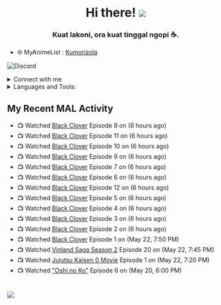 <h1 align="center">Hi there! <img src="https://media.giphy.com/media/hvRJCLFzcasrR4ia7z/giphy.gif" width="25px"> </h1>
<h3 align="center">Kuat lakoni, ora kuat tinggal ngopi ☕.</h3>

- 🌐 MyAnimeList : [Kumorizola](https://myanimelist.net/animelist/Kumorizola)

![Discord](https://discord.c99.nl/widget/theme-3/761213268009943051.png)
<details>
      <summary>Connect with me</summary>
    <p align="left">
        <a href="https://www.facebook.com/kumori.hartley.1" target="blank"><img align="center"
                src="https://raw.githubusercontent.com/rahuldkjain/github-profile-readme-generator/master/src/images/icons/Social/facebook.svg"
                alt="kumori hartley" height="30" width="40" /></a>
        <a href="https://www.instagram.com/kumorizola/" target="blank"><img align="center"
                src="https://raw.githubusercontent.com/rahuldkjain/github-profile-readme-generator/master/src/images/icons/Social/instagram.svg"
                alt="kumorizola" height="30" width="40" /></a>
        <a href="https://discord.com" target="blank"><img align="center"
                src="https://raw.githubusercontent.com/rahuldkjain/github-profile-readme-generator/master/src/images/icons/Social/discord.svg"
                alt="Kumori#5882" height="30" width="40" /></a>
    </p>
</details>

<details>
    <summary align="left">Languages and Tools:</summary>
<p align="left">
      <a href="https://www.w3schools.com/css/" target="_blank">
        <img src="https://raw.githubusercontent.com/devicons/devicon/master/icons/css3/css3-original-wordmark.svg"
            alt="css3" width="40" height="40" /> </a> <a href="https://www.w3.org/html/" target="_blank"> <img
            src="https://raw.githubusercontent.com/devicons/devicon/master/icons/html5/html5-original-wordmark.svg"
            alt="html5" width="40" height="40" /> </a> <a href="https://www.java.com" target="_blank"> <img
            src="https://raw.githubusercontent.com/devicons/devicon/master/icons/java/java-original.svg" alt="java"
            width="40" height="40" /> </a> <a href="https://developer.mozilla.org/en-US/docs/Web/JavaScript"
            target="_blank"> <img
            src="https://raw.githubusercontent.com/devicons/devicon/master/icons/javascript/javascript-original.svg"
            alt="javascript" width="40" height="40" /> </a> <a href="https://nodejs.org" target="_blank"> <img
            src="https://raw.githubusercontent.com/devicons/devicon/master/icons/nodejs/nodejs-original-wordmark.svg"
            alt="nodejs" width="40" height="40" /> </a> <a href="https://www.python.org" target="_blank"> <img
            src="https://raw.githubusercontent.com/devicons/devicon/master/icons/python/python-original.svg"
            alt="python" width="40" height="40" /> </a> <a href="https://www.typescriptlang.org/" target="_blank"> <img
            src="https://raw.githubusercontent.com/devicons/devicon/master/icons/typescript/typescript-original.svg" 
            alt="typescript" width="40" height="40" /> </a> <a href="https://www.photoshop.com/en" target="_blank"> <img
            src="https://upload.wikimedia.org/wikipedia/commons/a/af/Adobe_Photoshop_CC_icon.svg" alt="photoshop" width="40" height="40"/> </a>
            <a href="https://www.adobe.com/products/premiere.html" target="_blank"> <img
            src="https://upload.wikimedia.org/wikipedia/commons/4/40/Adobe_Premiere_Pro_CC_icon.svg" alt="Premiere pro" width="40" height="40"/> </a>
            <a href="https://www.adobe.com/in/products/illustrator.html" target="_blank"> <img 
            src="https://upload.wikimedia.org/wikipedia/commons/f/fb/Adobe_Illustrator_CC_icon.svg" alt="illustrator" width="40" height="40"/> </a>
      
 </details>
 
 <h2> My Recent MAL Activity</h2>
<!-- MAL_ACTIVITY:start -->

- 📺 Watched [Black Clover](https://MyAnimeList.net/anime.php?id=34572) Episode 8 on (6 hours ago)
- 📺 Watched [Black Clover](https://MyAnimeList.net/anime.php?id=34572) Episode 11 on (6 hours ago)
- 📺 Watched [Black Clover](https://MyAnimeList.net/anime.php?id=34572) Episode 10 on (6 hours ago)
- 📺 Watched [Black Clover](https://MyAnimeList.net/anime.php?id=34572) Episode 9 on (6 hours ago)
- 📺 Watched [Black Clover](https://MyAnimeList.net/anime.php?id=34572) Episode 7 on (6 hours ago)
- 📺 Watched [Black Clover](https://MyAnimeList.net/anime.php?id=34572) Episode 6 on (6 hours ago)
- 📺 Watched [Black Clover](https://MyAnimeList.net/anime.php?id=34572) Episode 12 on (6 hours ago)
- 📺 Watched [Black Clover](https://MyAnimeList.net/anime.php?id=34572) Episode 5 on (6 hours ago)
- 📺 Watched [Black Clover](https://MyAnimeList.net/anime.php?id=34572) Episode 4 on (6 hours ago)
- 📺 Watched [Black Clover](https://MyAnimeList.net/anime.php?id=34572) Episode 3 on (6 hours ago)
- 📺 Watched [Black Clover](https://MyAnimeList.net/anime.php?id=34572) Episode 2 on (6 hours ago)
- 📺 Watched [Black Clover](https://MyAnimeList.net/anime.php?id=34572) Episode 1 on (May 22, 7:50 PM)
- 📺 Watched [Vinland Saga Season 2](https://MyAnimeList.net/anime.php?id=49387) Episode 20 on (May 22, 7:45 PM)
- 📺 Watched [Jujutsu Kaisen 0 Movie](https://MyAnimeList.net/anime.php?id=48561) Episode 1 on (May 22, 7:20 PM)
- 📺 Watched ["Oshi no Ko"](https://MyAnimeList.net/anime.php?id=52034) Episode 6 on (May 20, 6:00 PM)

<!-- MAL_ACTIVITY:end -->

  
<h2 align="left"> <img src="https://media.discordapp.net/attachments/918405470073520168/919220018355523584/ezgif.com-gif-maker_1.gif">
